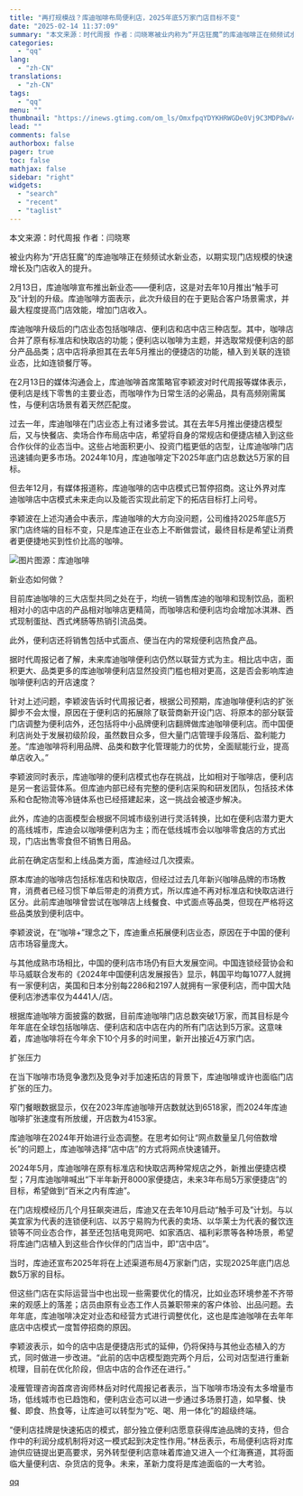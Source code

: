 ```yaml
---
title: "再打规模战？库迪咖啡布局便利店，2025年底5万家门店目标不变"
date: "2025-02-14 11:37:09"
summary: "本文来源：时代周报 作者：闫晓寒被业内称为“开店狂魔”的库迪咖啡正在频频试水新业态，以期实现门店规模..."
categories:
  - "qq"
lang:
  - "zh-CN"
translations:
  - "zh-CN"
tags:
  - "qq"
menu: ""
thumbnail: "https://inews.gtimg.com/om_ls/OmxfpqYDYKHRWGDe0Vj9C3MDP8wV4M4c7oTRxY94xbp_UAA_640360/0"
lead: ""
comments: false
authorbox: false
pager: true
toc: false
mathjax: false
sidebar: "right"
widgets:
  - "search"
  - "recent"
  - "taglist"
---
```


本文来源：时代周报 作者：闫晓寒

被业内称为“开店狂魔”的库迪咖啡正在频频试水新业态，以期实现门店规模的快速增长及门店收入的提升。

2月13日，库迪咖啡宣布推出新业态——便利店，这是对去年10月推出“触手可及”计划的升级。库迪咖啡方面表示，此次升级目的在于更贴合客户场景需求，并最大程度提高门店效能，增加门店收入。

库迪咖啡升级后的门店业态包括咖啡店、便利店和店中店三种店型。其中，咖啡店合并了原有标准店和快取店的功能；便利店以咖啡为主题，并选取常规便利店的部分产品品类；店中店将承担其在去年5月推出的便捷店的功能，植入到关联的连锁业态，比如连锁餐厅等。

在2月13日的媒体沟通会上，库迪咖啡首席策略官李颖波对时代周报等媒体表示，便利店是线下零售的主要业态，而咖啡作为日常生活的必需品，具有高频刚需属性，与便利店场景有着天然匹配度。

过去一年，库迪咖啡在门店业态上有过诸多尝试。其在去年5月推出便捷店模型后，又与快餐店、卖场合作布局店中店，希望将自身的常规店和便捷店植入到这些合作伙伴的业态当中。这些占地面积更小、投资门槛更低的店型，让库迪咖啡门店迅速铺向更多市场。2024年10月，库迪咖啡定下2025年底门店总数达5万家的目标。

但去年12月，有媒体报道称，库迪咖啡的店中店模式已暂停招商。这让外界对库迪咖啡店中店模式未来走向以及能否实现此前定下的拓店目标打上问号。

李颖波在上述沟通会中表示，库迪咖啡的大方向没问题，公司维持2025年底5万家门店终端的目标不变，只是库迪正在业态上不断做尝试，最终目标是希望让消费者更便捷地买到性价比高的咖啡。

![图片](https://inews.gtimg.com/om_bt/Otl64hM6Uvd6riUeCr4MKcfJPFEipk-1DaLiZn6tCUfh0AA/641)图源：库迪咖啡

新业态如何做？

目前库迪咖啡的三大店型共同之处在于，均统一销售库迪的咖啡和现制饮品，面积相对小的店中店的产品相对咖啡店更精简，而咖啡店和便利店均会增加冰淇淋、西式现制蛋挞、西式烤肠等热销引流品类。

此外，便利店还将销售包括中式面点、便当在内的常规便利店热食产品。

据时代周报记者了解，未来库迪咖啡便利店仍然以联营方式为主。相比店中店，面积更大、品类更多的库迪咖啡便利店显然投资门槛也相对更高，这是否会影响库迪咖啡便利店的开店速度？

针对上述问题，李颖波告诉时代周报记者，根据公司预期，库迪咖啡便利店的扩张脚步不会太慢，原因在于便利店的拓展除了联营商新开设门店、将原本的部分联营门店调整为便利店外，还包括将中小品牌便利店翻牌做库迪咖啡便利店。而中国便利店尚处于发展初级阶段，虽然数目众多，但大量门店管理手段落后、盈利能力差。“库迪咖啡将利用品牌、品类和数字化管理能力的优势，全面赋能行业，提高单店收入。”

李颖波同时表示，库迪咖啡的便利店模式也存在挑战，比如相对于咖啡店，便利店是另一套运营体系。但库迪内部已经有完整的便利店采购和研发团队，包括技术体系和仓配物流等冷链体系也已经搭建起来，这一挑战会被逐步解决。

此外，库迪的店面模型会根据不同城市级别进行灵活转换，比如在便利店潜力更大的高线城市，库迪会以咖啡便利店为主；而在低线城市会以咖啡零食店的方式出现，门店出售零食但不销售日用品。

此前在确定店型和上线品类方面，库迪经过几次摸索。

原本库迪的咖啡店包括标准店和快取店，但经过过去几年新兴咖啡品牌的市场教育，消费者已经习惯下单后带走的消费方式，所以库迪不再对标准店和快取店进行区分。此前库迪咖啡曾尝试在咖啡店上线餐食、中式面点等品类，但现在严格将这些品类放到便利店中。

李颖波说，在“咖啡+”理念之下，库迪重点拓展便利店业态，原因在于中国的便利店市场容量庞大。

与其他成熟市场相比，中国的便利店市场仍有巨大发展空间。中国连锁经营协会和毕马威联合发布的《2024年中国便利店发展报告》显示，韩国平均每1077人就拥有一家便利店，美国和日本分别每2286和2197人就拥有一家便利店，而中国大陆便利店渗透率仅为4441人/店。

根据库迪咖啡方面披露的数据，目前库迪咖啡门店总数突破1万家，而其目标是今年年底在全球包括咖啡店、便利店和店中店在内的所有门店达到5万家。这意味着，库迪咖啡将在今年余下10个月多的时间里，新开出接近4万家门店。

扩张压力

在当下咖啡市场竞争激烈及竞争对手加速拓店的背景下，库迪咖啡或许也面临门店扩张的压力。

窄门餐眼数据显示，仅在2023年库迪咖啡开店数就达到6518家，而2024年库迪咖啡扩张速度有所放缓，开店数为4153家。

库迪咖啡在2024年开始进行业态调整。在思考如何让“网点数量呈几何倍数增长”的问题上，库迪咖啡选择“店中店”的方式将网点快速铺开。

2024年5月，库迪咖啡在原有标准店和快取店两种常规店之外，新推出便捷店模型；7月库迪咖啡喊出“下半年新开8000家便捷店，未来3年布局5万家便捷店”的目标，希望做到“百米之内有库迪”。

在门店规模经历几个月狂飙突进后，库迪又在去年10月启动“触手可及”计划。与以美宜家为代表的连锁便利店、以苏宁易购为代表的卖场、以华莱士为代表的餐饮连锁等不同业态合作，甚至还包括电竞网吧、如家酒店、福利彩票等各种场景，希望将库迪门店植入到这些合作伙伴的门店当中，即“店中店”。

当时，库迪还宣布2025年将在上述渠道布局4万家新门店，实现2025年底门店总数5万家的目标。

但这些门店在实际运营当中也出现一些需要优化的情况，比如业态环境参差不齐带来的观感上的落差；店员由原有业态工作人员兼职带来的客户体验、出品问题。去年年底，库迪咖啡决定对业态和经营方式进行调整优化，这也是库迪咖啡在去年年底店中店模式一度暂停招商的原因。

李颖波表示，如今的店中店是便捷店形式的延伸，仍将保持与其他业态植入的方式，同时做进一步改进。“此前的店中店模型跑完两个月后，公司对店型进行重新梳理，目前在优化阶段，但店中店的合作还在进行。”

凌雁管理咨询首席咨询师林岳对时代周报记者表示，当下咖啡市场没有太多增量市场，低线城市也已趋饱和，便利店业态可以进一步通过多场景打造，如早餐、快餐、即食、热食等，让库迪可以转型为“吃、喝、用一体化”的超级终端。

“便利店挂牌是快速拓店的模式，部分独立便利店愿意获得库迪品牌的支持，但合作中的利润分成机制将对这一模式起到决定性作用。”林岳表示，布局便利店将对库迪供应链提出更高要求，另外转型便利店意味着库迪又进入一个红海赛道，其将面临大量便利店、杂货店的竞争。未来，革新力度将是库迪面临的一大考验。

[qq](https://new.qq.com/rain/a/20250214A03HIO00)
